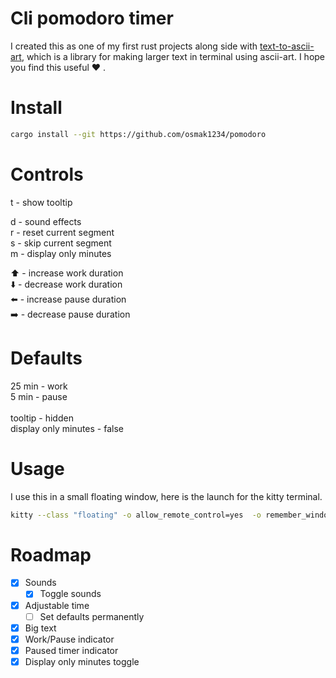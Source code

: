 # Cli pomodoro timer

I created this as one of my first rust projects along side with [text-to-ascii-art](https://crates.io/crates/text-to-ascii-art), which is a library for
making larger text in terminal using ascii-art. I hope you find this useful ❤️ .

# Install

```bash
cargo install --git https://github.com/osmak1234/pomodoro
```

# Controls

t - show tooltip <br>

d - sound effects <br>
r - reset current segment <br>
s - skip current segment<br>
m - display only minutes

⬆️ - increase work duration<br>
⬇️ - decrease work duration<br>
⬅️ - increase pause duration<br>
➡️ - decrease pause duration<br>

# Defaults

25 min - work <br>
5 min - pause <br>
<br>
tooltip - hidden <br>
display only minutes - false

# Usage

I use this in a small floating window, here is the launch for the kitty terminal.

```bash
kitty --class "floating" -o allow_remote_control=yes  -o remember_window_size=nom  -o initial_window_width=500 -o initial_window_height=350 pomo
```

# Roadmap

- [x] Sounds
  - [x] Toggle sounds
- [x] Adjustable time
  - [ ] Set defaults permanently
- [x] Big text
- [x] Work/Pause indicator
- [x] Paused timer indicator
- [x] Display only minutes toggle
